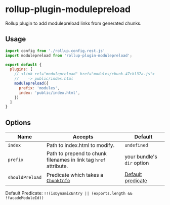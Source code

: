 # rollup-plugin-modulepreload
Rollup plugin to add modulepreload links from generated chunks.

## Usage

```js
import config from './rollup.config.rest.js'
import modulepreload from 'rollup-plugin-modulepreload';

export default {
  plugins: [
    // <link rel="modulepreload" href="modules/chunk-47ckl37a.js">
    //    -> public/index.html
    modulepreload({
      prefix: 'modules',
      index: 'public/index.html',
    })
  ]
}
```

## Options

|Name|Accepts|Default|
|-----|-----|-----|
|`index`|Path to index.html to modify.|`undefined`|
|`prefix`|Path to prepend to chunk filenames in link tag `href` attribute.|your bundle's `dir` option|
|`shouldPreload`|Predicate which takes a [`ChunkInfo`](https://rollupjs.org/guide/en#generatebundle)|[Default predicate](#default-predicate)|

<a name="default-predicate">Default Predicate</a>: `!!(isDynamicEntry || (exports.length && !facadeModuleId))`</a>
